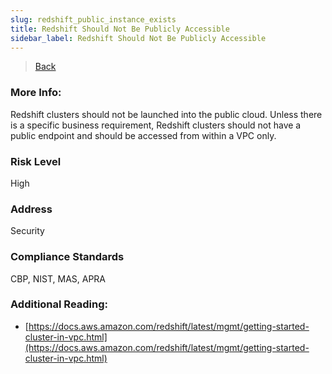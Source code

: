 ```yaml
---
slug: redshift_public_instance_exists
title: Redshift Should Not Be Publicly Accessible
sidebar_label: Redshift Should Not Be Publicly Accessible
---
```

> [Back](../../sgaudit)

### More Info:
Redshift clusters should not be launched into the public cloud. Unless there is a specific business requirement, Redshift clusters should not have a public endpoint and should be accessed from within a VPC only.

### Risk Level
High

### Address
Security

### Compliance Standards
CBP, NIST, MAS, APRA

### Additional Reading:
- [https://docs.aws.amazon.com/redshift/latest/mgmt/getting-started-cluster-in-vpc.html](https://docs.aws.amazon.com/redshift/latest/mgmt/getting-started-cluster-in-vpc.html) 
